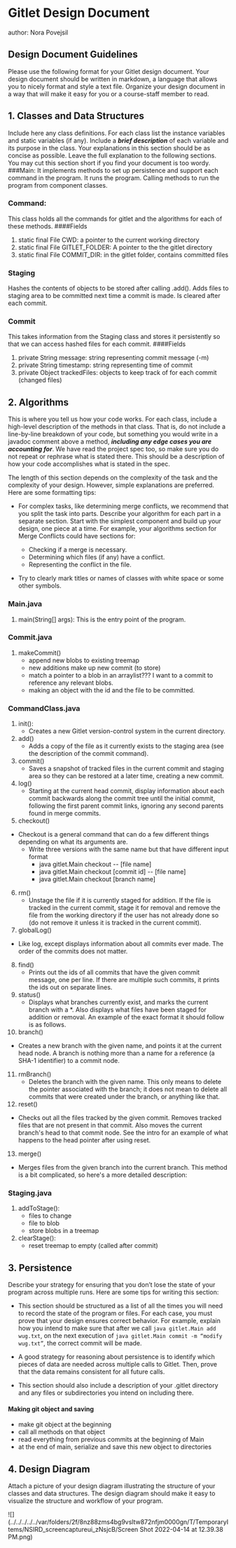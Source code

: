 # Gitlet Design Document
author: Nora Povejsil

## Design Document Guidelines

Please use the following format for your Gitlet design document. Your design
document should be written in markdown, a language that allows you to nicely 
format and style a text file. Organize your design document in a way that 
will make it easy for you or a course-staff member to read.  

## 1. Classes and Data Structures

Include here any class definitions. For each class list the instance
variables and static variables (if any). Include a ***brief description***
of each variable and its purpose in the class. Your explanations in
this section should be as concise as possible. Leave the full
explanation to the following sections. You may cut this section short
if you find your document is too wordy. 
###Main:
It implements methods to set up persistence and support each command in the program. It runs the program. 
Calling methods to run the program from component classes. 

### Command:
This class holds all the commands for gitlet and the algorithms for each of these methods. 
####Fields 
1. static final File CWD: a pointer to the current working directory
2. static final File GITLET_FOLDER: A pointer to the the gitlet directory
3. static final File COMMIT_DIR: in the gitlet folder, contains committed files
### Staging
Hashes the contents of objects to be stored after calling .add(). Adds files to staging area to be committed next time a commit is made. Is cleared after each commit. 
### Commit 
This takes information from the Staging class and stores it persistently so that we can access hashed files for each commit.
####Fields
1. private String message: string representing commit message (-m)
2. private String timestamp: string representing time of commit 
3. private Object trackedFiles: objects to keep track of for each commit (changed files)



## 2. Algorithms

This is where you tell us how your code works. For each class, include
a high-level description of the methods in that class. That is, do not
include a line-by-line breakdown of your code, but something you would
write in a javadoc comment above a method, ***including any edge cases
you are accounting for***. We have read the project spec too, so make
sure you do not repeat or rephrase what is stated there.  This should
be a description of how your code accomplishes what is stated in the
spec.


The length of this section depends on the complexity of the task and
the complexity of your design. However, simple explanations are
preferred. Here are some formatting tips:

* For complex tasks, like determining merge conflicts, we recommend
  that you split the task into parts. Describe your algorithm for each
  part in a separate section. Start with the simplest component and
  build up your design, one piece at a time. For example, your
  algorithms section for Merge Conflicts could have sections for:

   * Checking if a merge is necessary.
   * Determining which files (if any) have a conflict.
   * Representing the conflict in the file.
  
* Try to clearly mark titles or names of classes with white space or
  some other symbols.
### Main.java
1. main(String[] args): This is the entry point of the program.

### Commit.java
1. makeCommit()
   * append new blobs to existing treemap
   * new additions make up new commit (to store)
   * match a pointer to a blob in an arraylist??? I want to a commit to reference any relevant blobs. 
   * making an object with the id and the file to be committed. 
### CommandClass.java
1. init(): 
   * Creates a new Gitlet version-control system in the current directory.
2. add()
   * Adds a copy of the file as it currently exists to the staging area (see the description of the commit command).
3. commit()
   * Saves a snapshot of tracked files in the current commit and staging area so they can be restored at a later time, creating a new commit.
4. log()
   * Starting at the current head commit, display information about each commit backwards along the commit tree until the initial commit, following the first parent commit links, ignoring any second parents found in merge commits.
5. checkout()
  * Checkout is a general command that can do a few different things depending on what its arguments are.
    * Write three versions with the same name but that have different input format
      * java gitlet.Main checkout -- [file name]
      * java gitlet.Main checkout [commit id] -- [file name]
      * java gitlet.Main checkout [branch name]
6. rm()
   * Unstage the file if it is currently staged for addition. If the file is tracked in the current commit, stage it for removal and remove the file from the working directory if the user has not already done so (do not remove it unless it is tracked in the current commit). 
7. globalLog()
  * Like log, except displays information about all commits ever made. The order of the commits does not matter.
8. find()
   * Prints out the ids of all commits that have the given commit message, one per line. If there are multiple such commits, it prints the ids out on separate lines.
9. status()
   * Displays what branches currently exist, and marks the current branch with a *. Also displays what files have been staged for addition or removal. An example of the exact format it should follow is as follows.
10. branch()
  * Creates a new branch with the given name, and points it at the current head node. A branch is nothing more than a name for a reference (a SHA-1 identifier) to a commit node.
11. rmBranch()
    * Deletes the branch with the given name. This only means to delete the pointer associated with the branch; it does not mean to delete all commits that were created under the branch, or anything like that.
12. reset()
  * Checks out all the files tracked by the given commit. Removes tracked files that are not present in that commit. Also moves the current branch's head to that commit node. See the intro for an example of what happens to the head pointer after using reset.
13. merge()
  * Merges files from the given branch into the current branch. This method is a bit complicated, so here's a more detailed description:

### Staging.java
1. addToStage():
   * files to change
   * file to blob 
   * store blobs in a treemap
3. clearStage():
   * reset treemap to empty (called after commit)


## 3. Persistence

Describe your strategy for ensuring that you don’t lose the state of your program
across multiple runs. Here are some tips for writing this section:

* This section should be structured as a list of all the times you
  will need to record the state of the program or files. For each
  case, you must prove that your design ensures correct behavior. For
  example, explain how you intend to make sure that after we call
       `java gitlet.Main add wug.txt`,
  on the next execution of
       `java gitlet.Main commit -m “modify wug.txt”`, 
  the correct commit will be made.
  
* A good strategy for reasoning about persistence is to identify which
  pieces of data are needed across multiple calls to Gitlet. Then,
  prove that the data remains consistent for all future calls.
  
* This section should also include a description of your .gitlet
  directory and any files or subdirectories you intend on including
  there.
#### Making git object and saving 
* make git object at the beginning 
* call all methods on that object 
* read everything from previous commits at the beginning of Main 
* at the end of main, serialize and save this new object to directories

## 4. Design Diagram

Attach a picture of your design diagram illustrating the structure of your
classes and data structures. The design diagram should make it easy to 
visualize the structure and workflow of your program.

![](../../../../../var/folders/2f/8nz88zms4bg9vsltw872nfjm0000gn/T/TemporaryItems/NSIRD_screencaptureui_zNsjcB/Screen Shot 2022-04-14 at 12.39.38 PM.png)
